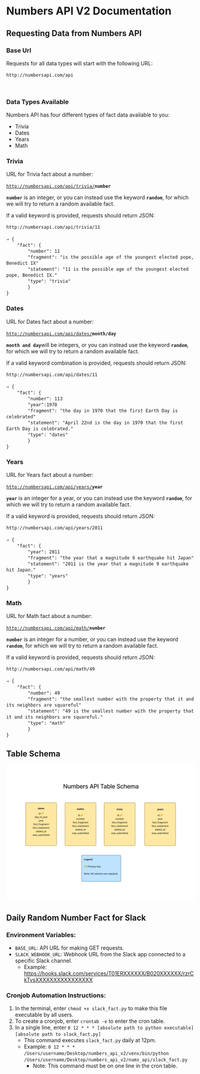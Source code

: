 # Numbers API V2 Documentation

## Requesting Data from Numbers API

### Base Url
Requests for all data types will start with the following URL:

```
http://numbersapi.com/api
```

<br>

### Data Types Available
Numbers API has four different types of fact data available to you:
* Trivia
* Dates
* Years
* Math

### Trivia
URL for Trivia fact about a number:

<code>http://numbersapi.com/api/trivia/<strong>number</strong></code>

<code><strong>number</code></strong> is
an integer, or you can instead use
the keyword <code><strong>random</code></strong>, for which we will try to return a random available fact.

If a valid keyword is provided, requests should return JSON:
```
http://numbersapi.com/api/trivia/11

⇒ {
    "fact": {
        "number": 11
        "fragment": "is the possible age of the youngest elected pope, Benedict IX"
        "statement": "11 is the possible age of the youngest elected pope, Benedict IX."
        "type": "trivia"
        }
}
```

### Dates
URL for Dates fact about a number:

<code>http://numbersapi.com/api/dates/<strong>month/day</strong></code>

<code><strong>month and day</code></strong>will be
integers, or you can instead use
the keyword <code><strong>random</code></strong>, for which we will try to return a random available fact.

If a valid keyword combination is provided, requests should return JSON:
```
http://numbersapi.com/api/dates/11

⇒ {
    "fact": {
        "number": 113
        "year":1970
        "fragment": "the day in 1970 that the first Earth Day is celebrated"
        "statement": "April 22nd is the day in 1970 that the first Earth Day is celebrated."
        "type": "dates"
        }
}
```

### Years
URL for Years fact about a number:

<code>http://numbersapi.com/api/years/<strong>year</strong></code>

<code><strong>year</code></strong> is
an integer for a year, or you can instead use
the keyword <code><strong>random</code></strong>, for which we will try to return a random available fact.

If a valid keyword is provided, requests should return JSON:
```
http://numbersapi.com/api/years/2011

⇒ {
    "fact": {
        "year": 2011
        "fragment": "the year that a magnitude 9 earthquake hit Japan"
        "statement": "2011 is the year that a magnitude 9 earthquake hit Japan."
        "type": "years"
        }
}
```

### Math
URL for Math fact about a number:

<code>http://numbersapi.com/api/math/<strong>number</strong></code>

<code><strong>number</code></strong> is
an integer for a number, or you can instead use
the keyword <code><strong>random</code></strong>, for which we will try to return a random available fact.

If a valid keyword is provided, requests should return JSON:
```
http://numbersapi.com/api/math/49

⇒ {
    "fact": {
        "number": 49
        "fragment": "the smallest number with the property that it and its neighbors are squareful"
        "statement": "49 is the smallest number with the property that it and its neighbors are squareful."
        "type": "math"
        }
}
```

## Table Schema

![db Table Schema](static/numbers-api-table-schema.png)


## Daily Random Number Fact for Slack

### Environment Variables:
- `BASE_URL`: API URL for making GET requests. 
- `SLACK_WEBHOOK_URL`: Webhook URL from the Slack app connected to a specific Slack channel.
    - Example: https://hooks.slack.com/services/T01ERXXXXXX/B020XXXXXX/rzrCkTvsXXXXXXXXXXXXXXXX


### Cronjob Automation Instructions:
1. In the terminal, enter `chmod +x slack_fact.py` to make this file executable by all users.
2. To create a cronjob, enter `crontab -e` to enter the cron table. 
3. In a single line, enter `0 12 * * * [absolute path to python executable] [absolute path to slack_fact.py]`
    - This command executes `slack_fact.py` daily at 12pm.
    - Example: `0 12 * * * /Users/username/Desktop/numbers_api_v2/venv/bin/python /Users/username/Desktop/numbers_api_v2/nums_api/slack_fact.py`
        - Note: This command must be on one line in the cron table. 
